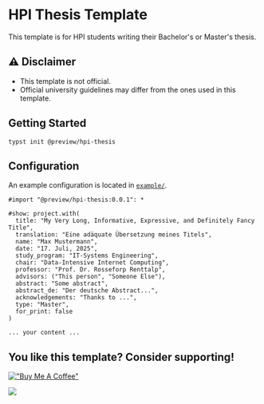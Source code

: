 # HPI Thesis Template

This template is for HPI students writing their Bachelor's or Master's thesis. 

## ⚠️ Disclaimer
- This template is not official.
- Official university guidelines may differ from the ones used in this template.

## Getting Started

```
typst init @preview/hpi-thesis
```

## Configuration

An example configuration is located in [`example/`](./example/main.typ).

```typst
#import "@preview/hpi-thesis:0.0.1": *

#show: project.with(
  title: "My Very Long, Informative, Expressive, and Definitely Fancy Title",
  translation: "Eine adäquate Übersetzung meines Titels",
  name: "Max Mustermann",
  date: "17. Juli, 2025",
  study_program: "IT-Systems Engineering",
  chair: "Data-Intensive Internet Computing",
  professor: "Prof. Dr. Rosseforp Renttalp",
  advisors: ("This person", "Someone Else"),
  abstract: "Some abstract",
  abstract_de: "Der deutsche Abstract...",
  acknowledgements: "Thanks to ...",
  type: "Master",
  for_print: false
)

... your content ...
```

## You like this template? Consider supporting!

[!["Buy Me A Coffee"](https://www.buymeacoffee.com/assets/img/custom_images/orange_img.png)](https://coff.ee/robert.richter)

![](./0.0.1/thumbnail.png)
